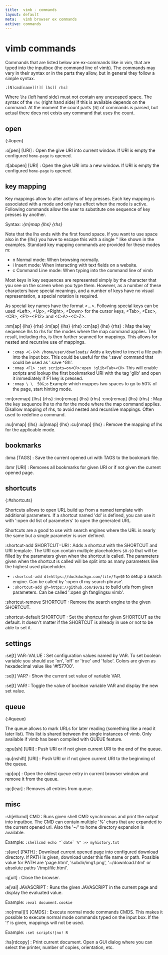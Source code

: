 ```yaml
---
title:  vimb - commands
layout: default
meta:   vimb browser ex commands
active: commands
---
```


# vimb commands

Commands that are listed below are ex-commands like in vim, that are typed
into the inputbox (the command line of vimb). The commands may vary in their
syntax or in the parts they allow, but in general they follow a simple syntax.

    :[N]cmd[name][!][ lhs][ rhs]

Where `lhs` (left hand side) must not contain any unescaped space. The syntax
of the `rhs` (right hand side) if this is available depends on the command. At
the moment the count parts `[N]` of commands is parsed, but actual there does
not exists any command that uses the count.

## open
{:#open}

\:o[pen] [URI]
: Open the give URI into current window. If URI is empty the configured
  `home-page` is opened.

\:t[abopen] [URI]
: Open the give URI into a new window. If URI is empty the configured
  `home-page` is opened.

## key mapping

Key mappings allow to alter actions of key presses. Each key mapping is
associated with a mode and only has effect when the mode is active. Following
commands allow the user to substitute one sequence of key presses by another.

Syntax: *:{m}map {lhs} {rhs}*

Note that the lhs ends with the first found space. If you want to use space
also in the {lhs} you have to escape this with a single '\' like shown in the
examples. Standard key mapping commands are provided for these modes m:

- n Normal mode: When browsing normally.
- i Insert mode: When interacting with text fields on a website.
- c Command Line mode: When typing into the command line of vimb

Most keys in key sequences are represented simply by the character that you see
on the screen when you type them. However, as a number of these characters have
special meanings, and a number of keys have no visual representation, a special
notation is required.

As special key names have the format \<...\>. Following special keys can be
used \<Left\>, \<Up\>, \<Right\>, \<Down\> for the cursor keys, \<Tab\>,
\<Esc\>, \<CR\>, \<F1\>-\<F12\> and \<C-A\>-\<C-Z\>.

\:nm[ap] {lhs} {rhs}
\:im[ap] {lhs} {rhs}
\:cm[ap] {lhs} {rhs}
: Map the key sequence lhs to rhs for the modes where the map command applies.
  The result, including rhs, is then further scanned for mappings. This allows
  for nested and recursive use of mappings.

  - `:cmap <C-G>h /home/user/downloads/`
    Adds a keybind to insert a file path into the input box. This could be
    useful for the ':save' command that could be used as ':save ^Gh'.
  - `:nmap <F1> :set scripts=on<CR>:open !glib<Tab><CR>`
    This will enable scripts and lookup the first bookmarked URI with the tag
    'glib' and open it immediately if F1 key is pressed.
  - `:nmap \ \  50G;o`
    Example which mappes two spaces to go to 50% of the page, start hinting
    mode.

\:nn[oremap] {lhs} {rhs}
\:ino[remap] {lhs} {rhs}
\:cno[remap] {lhs} {rhs}
: Map the key sequence lhs to rhs for the mode where the map command applies.
  Disallow mapping of rhs, to avoid nested and recursive mappings. Often used
  to redefine a command.

\:nu[nmap] {lhs}
\:iu[nmap] {lhs}
\:cu[nmap] {lhs}
: Remove the mapping of lhs for the applicable mode.

## bookmarks

\:bma [TAGS]
: Save the current opened uri with TAGS to the bookmark file.

\:bmr [URI]
: Removes all bookmarks for given URI or if not given the current opened page.

## shortcuts
{:#shortcuts}

Shortcuts allows to open URL build up from a named template with additional
parameters. If a shortcut named 'dd' is defined, you can use it with ':open dd
list of parameters' to open the generated URL.

Shortcuts are a good to use with search engines where the URL is nearly the
same but a single parameter is user defined.

\:shortcut-add SHORTCUT=URI
: Adds a shortcut with the SHORTCUT and URI template. The URI can contain
  multiple placeholders `$0-$9` that will be filled by the parameters given when
  the shortcut is called. The parameters given when the shortcut is called
  will be split into as many parameters like the highest used placeholder.

  - `:shortcut-add dl=https://duckduckgo.com/lite/?q=$0`
    to setup a search engine. Can be called by ':open dl my search phrase'.
  - `:shortcut-add gh=https://github.com/$0/$1`
    to build urls from given parameters. Can be called ':open gh fanglingsu
    vimb'.

\:shortcut-remove SHORTCUT
: Remove the search engine to the given SHORTCUT.

\:shortcut-default SHORTCUT
: Set the shortcut for given SHORTCUT as the default. It doesn't matter if the
  SHORTCUT is already in use or not to be able to set it.

## settings

\:se[t] VAR=VALUE
: Set configuration values named by VAR. To set boolean variable you should
  use 'on', 'off' or 'true' and 'false'. Colors are given as hexadecimal value
  like '#f57700'.

\:se[t] VAR?
: Show the current set value of variable VAR.

\:se[t] VAR!
: Toggle the value of boolean variable VAR and display the new set value.

## queue
{:#queue}

The queue allows to mark URLs for later reading (something like a read it later
list). This list is shared between the single instances of vimb. Only available
if vimb has been compiled with QUEUE feature.

\:qpu[sh] [URI]
: Push URI or if not given current URI to the end of the queue.

\:qu[nshift] [URI]
: Push URI or if not given current URI to the beginning of the queue.

\:qp[op]
: Open the oldest queue entry in current browser window and remove it from the
  queue.

\:qc[lear]
: Removes all entries from queue.

## misc

\:sh[ellcmd] CMD
: Runs given shell CMD synchronous and print the output into inputbox. The CMD
  can contain multiple '%' chars that are expanded to the current opened uri.
  Also the '~/' to home directory expansion is available.

  Example: ``:shellcmd echo "`date` %" >> myhistory.txt``

\:s[ave] [PATH]
: Download current opened page into configured download directory. If PATH is
  given, download under this file name or path. Possible value for PATH are
  'page.html', 'subdir/img1.png', '~/download.html' or absolute paths
  '/tmp/file.html'.

\:q[uit]
: Close the browser.

\:e[val] JAVASCRIPT
: Runs the given JAVASCRIPT in the current page and display the evaluated
  value.

  Example: `:eval document.cookie`

\:no[rmal][!] [CMDS]
: Execute normal mode commands CMDS. This makes it possible to execute normal
  mode commands typed on the input box. If the '!' is given, mappings will not
  be used.

  Example: `:set scripts!|no! R`

\:ha[rdcopy]
: Print current document. Open a GUI dialog where you can select the printer,
  number of copies, orientation, etc.

